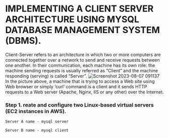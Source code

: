 # IMPLEMENTING A CLIENT SERVER ARCHITECTURE USING MYSQL DATABASE MANAGEMENT SYSTEM (DBMS).
Client-Server refers to an architecture in which two or more computers are connected together over a network to send and receive requests between one another. In their communication, each machine has its own role: the machine sending requests is usually referred as “Client” and the machine responding (serving) is called “Server”.
![Screenshot 2023-08-07 091137](https://github.com/opeyemiogungbe/Pbl_project5/assets/136735745/db1cc7e5-de4d-425b-bcb8-95bc783f5175)
In the picture above, a machine that is trying to access a Web site using Web browser or simply ‘curl’ command is a client and it sends HTTP requests to a Web server (Apache, Nginx, IIS or any other) over the Internet.

### Step 1. reate and configure two Linux-based virtual servers (EC2 instances in AWS).

`Server A name - mysql server`

`Server B name - mysql client`
